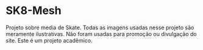 # SK8-Mesh
Projeto sobre media de Skate.
Todas as imagens usadas nesse projeto são meramente ilustrativas. 
Não foram usadas para promoção ou divulgação do site.
Este é um projeto acadêmico.
